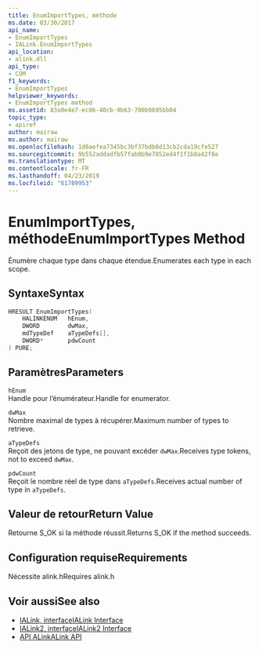 ```yaml
---
title: EnumImportTypes, méthode
ms.date: 03/30/2017
api_name:
- EnumImportTypes
- IALink.EnumImportTypes
api_location:
- alink.dll
api_type:
- COM
f1_keywords:
- EnumImportTypes
helpviewer_keywords:
- EnumImportTypes method
ms.assetid: 83a0e4e7-ec06-40cb-9b63-700b9695bb04
topic_type:
- apiref
author: mairaw
ms.author: mairaw
ms.openlocfilehash: 1d0aefea7345bc3bf37bdb8d13cb2cda19cfe527
ms.sourcegitcommit: 9b552addadfb57fab0b9e7852ed4f1f1b8a42f8e
ms.translationtype: MT
ms.contentlocale: fr-FR
ms.lasthandoff: 04/23/2019
ms.locfileid: "61789953"
---
```

# <a name="enumimporttypes-method"></a><span data-ttu-id="0871c-102">EnumImportTypes, méthode</span><span class="sxs-lookup"><span data-stu-id="0871c-102">EnumImportTypes Method</span></span>

<span data-ttu-id="0871c-103">Énumère chaque type dans chaque étendue.</span><span class="sxs-lookup"><span data-stu-id="0871c-103">Enumerates each type in each scope.</span></span>

## <a name="syntax"></a><span data-ttu-id="0871c-104">Syntaxe</span><span class="sxs-lookup"><span data-stu-id="0871c-104">Syntax</span></span>

```cpp
HRESULT EnumImportTypes(
    HALINKENUM   hEnum,
    DWORD        dwMax,
    mdTypeDef    aTypeDefs[],
    DWORD*       pdwCount
) PURE;
```

## <a name="parameters"></a><span data-ttu-id="0871c-105">Paramètres</span><span class="sxs-lookup"><span data-stu-id="0871c-105">Parameters</span></span>

`hEnum`\
<span data-ttu-id="0871c-106">Handle pour l’énumérateur.</span><span class="sxs-lookup"><span data-stu-id="0871c-106">Handle for enumerator.</span></span>

`dwMax`\
<span data-ttu-id="0871c-107">Nombre maximal de types à récupérer.</span><span class="sxs-lookup"><span data-stu-id="0871c-107">Maximum number of types to retrieve.</span></span>

`aTypeDefs`\
<span data-ttu-id="0871c-108">Reçoit des jetons de type, ne pouvant excéder `dwMax`.</span><span class="sxs-lookup"><span data-stu-id="0871c-108">Receives type tokens, not to exceed `dwMax`.</span></span>

`pdwCount`\
<span data-ttu-id="0871c-109">Reçoit le nombre réel de type dans `aTypeDefs`.</span><span class="sxs-lookup"><span data-stu-id="0871c-109">Receives actual number of type in `aTypeDefs`.</span></span>

## <a name="return-value"></a><span data-ttu-id="0871c-110">Valeur de retour</span><span class="sxs-lookup"><span data-stu-id="0871c-110">Return Value</span></span>

<span data-ttu-id="0871c-111">Retourne S_OK si la méthode réussit.</span><span class="sxs-lookup"><span data-stu-id="0871c-111">Returns S_OK if the method succeeds.</span></span>

## <a name="requirements"></a><span data-ttu-id="0871c-112">Configuration requise</span><span class="sxs-lookup"><span data-stu-id="0871c-112">Requirements</span></span>

<span data-ttu-id="0871c-113">Nécessite alink.h</span><span class="sxs-lookup"><span data-stu-id="0871c-113">Requires alink.h</span></span>

## <a name="see-also"></a><span data-ttu-id="0871c-114">Voir aussi</span><span class="sxs-lookup"><span data-stu-id="0871c-114">See also</span></span>

- [<span data-ttu-id="0871c-115">IALink, interface</span><span class="sxs-lookup"><span data-stu-id="0871c-115">IALink Interface</span></span>](ialink-interface.md)
- [<span data-ttu-id="0871c-116">IALink2, interface</span><span class="sxs-lookup"><span data-stu-id="0871c-116">IALink2 Interface</span></span>](ialink2-interface.md)
- [<span data-ttu-id="0871c-117">API ALink</span><span class="sxs-lookup"><span data-stu-id="0871c-117">ALink API</span></span>](index.md)